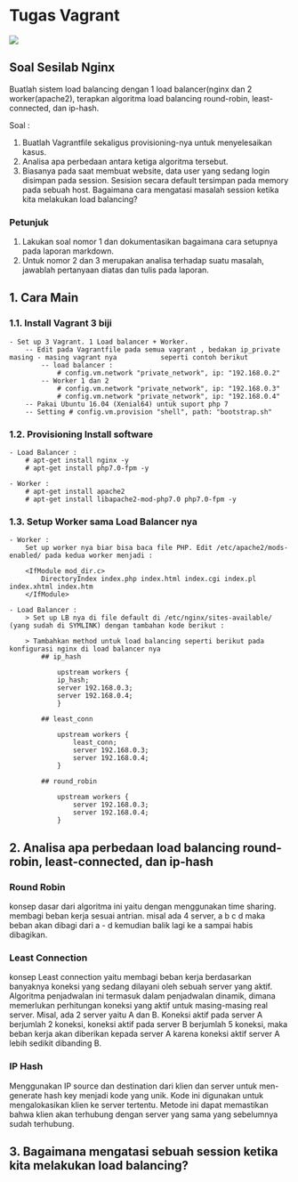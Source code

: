 # Tugas Vagrant

![](https://blog.theodo.fr/wp-content/uploads/2017/07/Vagrant.png)

## Soal Sesilab Nginx

Buatlah sistem load balancing dengan 1 load balancer(nginx dan 2 worker(apache2), terapkan algoritma load balancing round-robin, least-connected, dan ip-hash.

Soal :

1. Buatlah Vagrantfile sekaligus provisioning-nya untuk menyelesaikan kasus.
2. Analisa apa perbedaan antara ketiga algoritma tersebut.
3. Biasanya pada saat membuat website, data user yang sedang login disimpan pada session. Sesision secara default tersimpan pada memory pada sebuah host. Bagaimana cara mengatasi masalah session ketika kita melakukan load balancing?

### Petunjuk

1. Lakukan soal nomor 1 dan dokumentasikan bagaimana cara setupnya pada laporan markdown.
2. Untuk nomor 2 dan 3 merupakan analisa terhadap suatu masalah, jawablah pertanyaan diatas dan tulis pada laporan.


## 1. Cara Main
### 1.1. Install Vagrant 3 biji
	- Set up 3 Vagrant. 1 Load balancer + Worker.
		-- Edit pada Vagrantfile pada semua vagrant , bedakan ip_private masing - masing vagrant nya 		   seperti contoh berikut 
			-- load balancer : 
				# config.vm.network "private_network", ip: "192.168.0.2"
			-- Worker 1 dan 2 
				# config.vm.network "private_network", ip: "192.168.0.3"
				# config.vm.network "private_network", ip: "192.168.0.4"  
		-- Pakai Ubuntu 16.04 (Xenial64) untuk suport php 7
		-- Setting # config.vm.provision "shell", path: "bootstrap.sh"  
	
	

### 1.2. Provisioning Install software
	- Load Balancer : 
		# apt-get install nginx -y
		# apt-get install php7.0-fpm -y

	- Worker :
		# apt-get install apache2
		# apt-get install libapache2-mod-php7.0 php7.0-fpm -y


### 1.3. Setup Worker sama Load Balancer nya
	- Worker : 
		Set up worker nya biar bisa baca file PHP. Edit /etc/apache2/mods-enabled/ pada kedua worker menjadi :

		<IfModule mod_dir.c>
        	DirectoryIndex index.php index.html index.cgi index.pl index.xhtml index.htm
		</IfModule>

	- Load Balancer :
		> Set up LB nya di file default di /etc/nginx/sites-available/ (yang sudah di SYMLINK) dengan tambahan kode berikut :

		> Tambahkan method untuk load balancing seperti berikut pada konfigurasi nginx di load balancer nya
			## ip_hash

				upstream workers {
			    ip_hash;
			    server 192.168.0.3;
			    server 192.168.0.4;
				}

			## least_conn

				upstream workers {
				    least_conn;
				    server 192.168.0.3;
				    server 192.168.0.4;
				}

			## round_robin 

				upstream workers {
				    server 192.168.0.3;
				    server 192.168.0.4;
				}

## 2. Analisa apa perbedaan load balancing round-robin, least-connected, dan ip-hash

### Round Robin 
konsep dasar dari algoritma ini yaitu dengan menggunakan time sharing. membagi beban kerja sesuai antrian. misal ada 4 server, a b c d maka beban akan dibagi dari a - d kemudian balik lagi ke a sampai habis dibagikan. 

### Least Connection 
konsep Least connection yaitu membagi beban kerja berdasarkan banyaknya koneksi yang sedang dilayani oleh sebuah server yang aktif. Algoritma penjadwalan ini termasuk dalam penjadwalan dinamik, dimana memerlukan perhitungan koneksi yang aktif untuk masing-masing real server. Misal, ada 2 server yaitu A dan B. Koneksi aktif pada server A berjumlah 2 koneksi, koneksi aktif pada server B berjumlah 5 koneksi, maka beban kerja akan diberikan kepada server A karena koneksi aktif server A lebih sedikit dibanding B.

### IP Hash 
Menggunakan IP source dan destination dari klien dan server untuk men-generate hash key menjadi kode yang unik. Kode ini digunakan untuk mengalokasikan klien ke server tertentu. Metode ini dapat memastikan bahwa klien akan terhubung dengan server yang sama yang sebelumnya sudah terhubung. 

## 3. Bagaimana mengatasi sebuah session ketika kita melakukan load balancing?